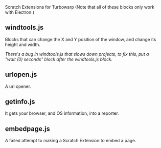 Scratch Extensions for Turbowarp
(Note that all of these blocks only work with Electron.)

## windtools.js

Blocks that can change the X and Y position of the window, and change its height and width.

*There's a bug in windtools.js that slows down projects, to fix this, put a "wait (0) seconds" block after the windtools.js block.*

## urlopen.js

A url opener.

## getinfo.js

It gets your browser, and OS information, into a reporter.

## embedpage.js

A failed attempt to making a Scratch Extension to embed a page.
